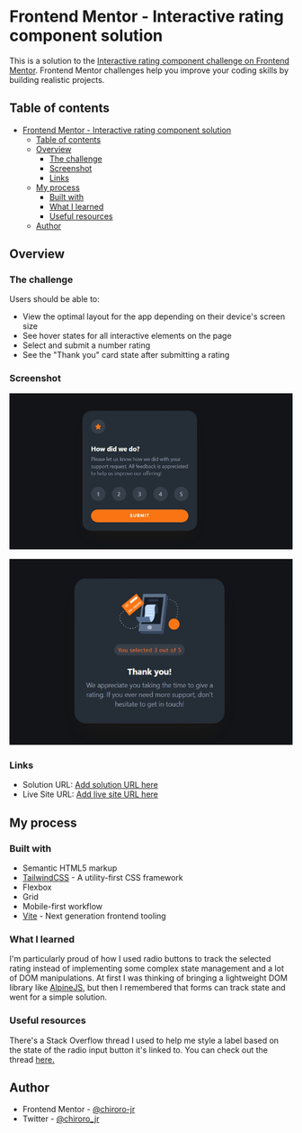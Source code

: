 # Frontend Mentor - Interactive rating component solution

This is a solution to the [Interactive rating component challenge on Frontend Mentor](https://www.frontendmentor.io/challenges/interactive-rating-component-koxpeBUmI). Frontend Mentor challenges help you improve your coding skills by building realistic projects.

## Table of contents

-   [Frontend Mentor - Interactive rating component solution](#frontend-mentor---interactive-rating-component-solution)
    -   [Table of contents](#table-of-contents)
    -   [Overview](#overview)
        -   [The challenge](#the-challenge)
        -   [Screenshot](#screenshot)
        -   [Links](#links)
    -   [My process](#my-process)
        -   [Built with](#built-with)
        -   [What I learned](#what-i-learned)
        -   [Useful resources](#useful-resources)
    -   [Author](#author)

## Overview

### The challenge

Users should be able to:

-   View the optimal layout for the app depending on their device's screen size
-   See hover states for all interactive elements on the page
-   Select and submit a number rating
-   See the "Thank you" card state after submitting a rating

### Screenshot

![](./design/impl-1.jpeg)

![](./design/impl-2.jpeg)

### Links

-   Solution URL: [Add solution URL here](https://your-solution-url.com)
-   Live Site URL: [Add live site URL here](https://your-live-site-url.com)

## My process

### Built with

-   Semantic HTML5 markup
-   [TailwindCSS](https://tailwindcss.com/) - A utility-first CSS framework
-   Flexbox
-   Grid
-   Mobile-first workflow
-   [Vite](https://vitejs.dev/) - Next generation frontend tooling

### What I learned

I'm particularly proud of how I used radio buttons to track the selected rating instead of implementing some complex state management and a lot of DOM manipulations. At first I was thinking of bringing a lightweight DOM library like [AlpineJS](https://alpinejs.dev/), but then I remembered that forms can track state and went for a simple solution.

### Useful resources

There's a Stack Overflow thread I used to help me style a label based on the state of the radio input button it's linked to. You can check out the thread [here.](https://stackoverflow.com/questions/4641752/css-how-to-style-a-selected-radio-buttons-label)

## Author

-   Frontend Mentor - [@chiroro-jr](https://www.frontendmentor.io/profile/chiroro_jr)
-   Twitter - [@chiroro_jr](https://www.twitter.com/chiroro_jr)
